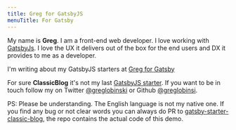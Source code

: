 ```yaml
---
title: Greg for GatsbyJS
menuTitle: For Gatsby
---
```


My name is **Greg**. I am a front-end web developer. I love working with [GatsbyJs](https://www.gatsbyjs.org/). I love the UX it delivers out of the box for the end users and DX it provides to me as a developer.

I'm writing about my GatsbyJS starters at [Greg for Gatsby](https://forgatsby.greglobinski.com)

For sure **ClassicBlog** it's not my last [GatsbyJS starter](/starters). If you want to be in touch follow my on Twitter [@greglobinski](https://twitter.com/greglobinski) or Github [@greglobinsi](https://github.com/greglobinski).

PS: Please be understanding. The English language is not my native one. If you find any bug or not clear words you can always do PR to [gatsby-starter-classic-blog](https://github.com/greglobinski/gatsby-starter-classic-blog), the repo contains the actual code of this demo.
